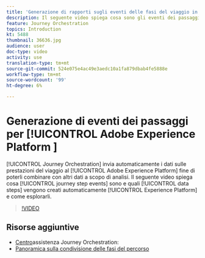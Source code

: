 ```yaml
---
title: 'Generazione di rapporti sugli eventi delle fasi del viaggio in Adobe Experience Platform '
description: Il seguente video spiega cosa sono gli eventi dei passaggi di viaggio e quali passaggi di dati vengono creati automaticamente  Experience Platform e come esplorarli.
feature: Journey Orchestration
topics: Introduction
kt: 5488
thumbnail: 36636.jpg
audience: user
doc-type: video
activity: use
translation-type: tm+mt
source-git-commit: 524e075e4ac49e3aedc10a1fa879dbab4fe5888e
workflow-type: tm+mt
source-wordcount: '99'
ht-degree: 6%

---
```



# Generazione di eventi dei passaggi per [!UICONTROL Adobe Experience Platform ]

[!UICONTROL Journey Orchestration] invia automaticamente i dati sulle prestazioni del viaggio al [!UICONTROL Adobe Experience Platform] fine di poterli combinare con altri dati a scopo di analisi.
Il seguente video spiega cosa [!UICONTROL journey step events] sono e quali [!UICONTROL data steps] vengono creati automaticamente [!UICONTROL Experience Platform] e come esplorarli.

>[!VIDEO](https://video.tv.adobe.com/v/36636?quality=12)

## Risorse aggiuntive

* [Centro](https://docs.adobe.com/content/help/en/journeys/using/journey-orchestration-home.html)assistenza Journey Orchestration:
* [Panoramica sulla condivisione delle fasi del percorso](https://docs.adobe.com/content/help/en/journeys/using/building-journeys/sharing-journey-steps/sharing-overview.html)

